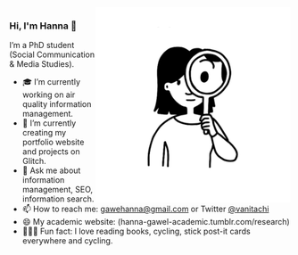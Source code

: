 <img align="right" src="https://github.com/hanna-gawel/hanna-gawel/blob/master/hanna-pic.png" alt="Illustration of Hanna" width=350px height=350px/>

### Hi, I'm Hanna 👋

I’m a PhD student (Social Communication & Media Studies). 
- 🎓  I’m currently working on air quality information management.
- 🎏 I’m currently creating my portfolio website and projects on Glitch.
- 💬  Ask me about information management, SEO, information search.
- 📫  How to reach me: gawehanna@gmail.com or Twitter [@vanitachi](twitter.com/vanitachi)
- 😄  My academic website: (hanna-gawel-academic.tumblr.com/research)
- 🚴🏽‍♀️  Fun fact: I love reading books, cycling, stick post-it cards everywhere and cycling.
